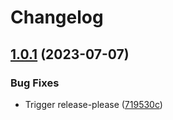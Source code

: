 # Changelog

## [1.0.1](https://github.com/jwalton/cargo-release-please-test/compare/v1.0.0...v1.0.1) (2023-07-07)


### Bug Fixes

* Trigger release-please ([719530c](https://github.com/jwalton/cargo-release-please-test/commit/719530cbc44aa06b0233ac5c01387d6bbf46fe75))
